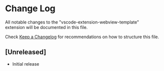 # Change Log

All notable changes to the "vscode-extension-webview-template" extension will be documented in this file.

Check [Keep a Changelog](http://keepachangelog.com/) for recommendations on how to structure this file.

## [Unreleased]

- Initial release
